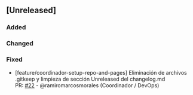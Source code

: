 ## [Unreleased]

### Added

### Changed

### Fixed
- [feature/coordinador-setup-repo-and-pages] Eliminación de archivos .gitkeep y limpieza de sección Unreleased del changelog.md  
  PR: [#22](https://github.com/ramiromarcosmorales/emiti-web/pull/22) - @ramiromarcosmorales (Coordinador / DevOps)